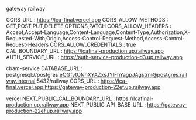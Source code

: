 gateway railway 

CORS_URL : https://lca-final.vercel.app
CORS_ALLOW_METHODS : GET,POST,PUT,DELETE,OPTIONS,PATCH
CORS_ALLOW_HEADERS : Accept,Accept-Language,Content-Language,Content-Type,Authorization,X-Requested-With,Origin,Access-Control-Request-Method,Access-Control-Request-Headers
CORS_ALLOW_CREDENTIALS : true
CAL_BOUNDARY_URL : https://lcafinal-production.up.railway.app
AUTH_SERVICE_URL : https://auth-service-production-d3.up.railway.app


cbam-service 
DATABASE_URL : postgresql://postgres:eQGfytQNhXYAZxsJYlFhYagpJAgstrni@postgres.railway.internal:5432/railway
CORS_URL : https://lca-final.vercel.app,https://gateway-production-22ef.up.railway.app

vercel 
NEXT_PUBLIC_CAL_BOUNDARY_URL : https://lcafinal-production.up.railway.app
NEXT_PUBLIC_API_BASE_URL : https://gateway-production-22ef.up.railway.app


